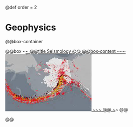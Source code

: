 @def order = 2

# Geophysics

@@box-container

  @@box
    ~~~<a class="boxlink" href="seismicity/">~~~
    @@title Seismology @@
    @@box-content
      ~~~
      <img src="/geophysics/seismicity/tillelogo.jpg">
      ~~~
    @@
    ~~~</a>~~~
  @@

@@